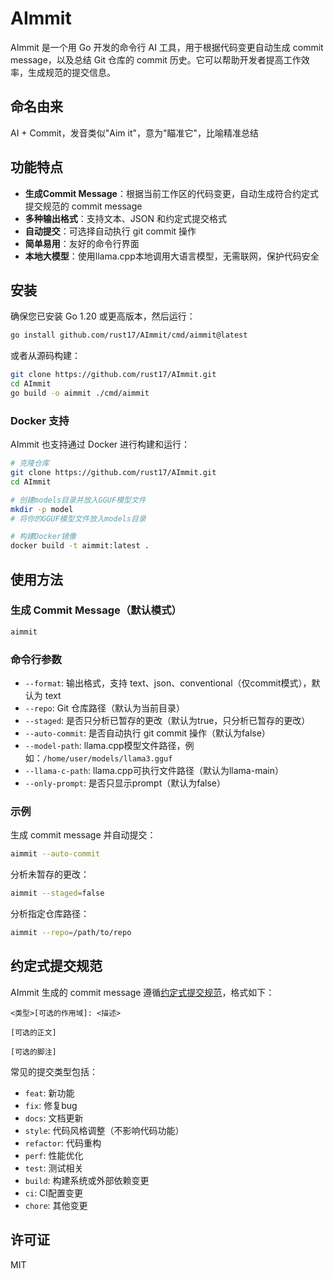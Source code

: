 # AImmit

AImmit 是一个用 Go 开发的命令行 AI 工具，用于根据代码变更自动生成 commit message，以及总结 Git 仓库的 commit 历史。它可以帮助开发者提高工作效率，生成规范的提交信息。

## 命名由来

AI + Commit，发音类似"Aim it"，意为"瞄准它"，比喻精准总结

## 功能特点

- **生成Commit Message**：根据当前工作区的代码变更，自动生成符合约定式提交规范的 commit message
- **多种输出格式**：支持文本、JSON 和约定式提交格式
- **自动提交**：可选择自动执行 git commit 操作
- **简单易用**：友好的命令行界面
- **本地大模型**：使用llama.cpp本地调用大语言模型，无需联网，保护代码安全

## 安装

确保您已安装 Go 1.20 或更高版本，然后运行：

```bash
go install github.com/rust17/AImmit/cmd/aimmit@latest
```

或者从源码构建：

```bash
git clone https://github.com/rust17/AImmit.git
cd AImmit
go build -o aimmit ./cmd/aimmit
```

### Docker 支持

AImmit 也支持通过 Docker 进行构建和运行：

```bash
# 克隆仓库
git clone https://github.com/rust17/AImmit.git
cd AImmit

# 创建models目录并放入GGUF模型文件
mkdir -p model
# 将你的GGUF模型文件放入models目录

# 构建Docker镜像
docker build -t aimmit:latest .
```

## 使用方法

### 生成 Commit Message（默认模式）

```bash
aimmit
```

### 命令行参数
- `--format`: 输出格式，支持 text、json、conventional（仅commit模式），默认为 text
- `--repo`: Git 仓库路径（默认为当前目录）
- `--staged`: 是否只分析已暂存的更改（默认为true，只分析已暂存的更改）
- `--auto-commit`: 是否自动执行 git commit 操作（默认为false）
- `--model-path`: llama.cpp模型文件路径，例如：`/home/user/models/llama3.gguf`
- `--llama-c-path`: llama.cpp可执行文件路径（默认为llama-main）
- `--only-prompt`: 是否只显示prompt（默认为false）

### 示例

生成 commit message 并自动提交：

```bash
aimmit --auto-commit
```

分析未暂存的更改：

```bash
aimmit --staged=false
```

分析指定仓库路径：

```bash
aimmit --repo=/path/to/repo
```

## 约定式提交规范

AImmit 生成的 commit message 遵循[约定式提交规范](https://www.conventionalcommits.org/)，格式如下：

```
<类型>[可选的作用域]: <描述>

[可选的正文]

[可选的脚注]
```

常见的提交类型包括：

- `feat`: 新功能
- `fix`: 修复bug
- `docs`: 文档更新
- `style`: 代码风格调整（不影响代码功能）
- `refactor`: 代码重构
- `perf`: 性能优化
- `test`: 测试相关
- `build`: 构建系统或外部依赖变更
- `ci`: CI配置变更
- `chore`: 其他变更

## 许可证

MIT